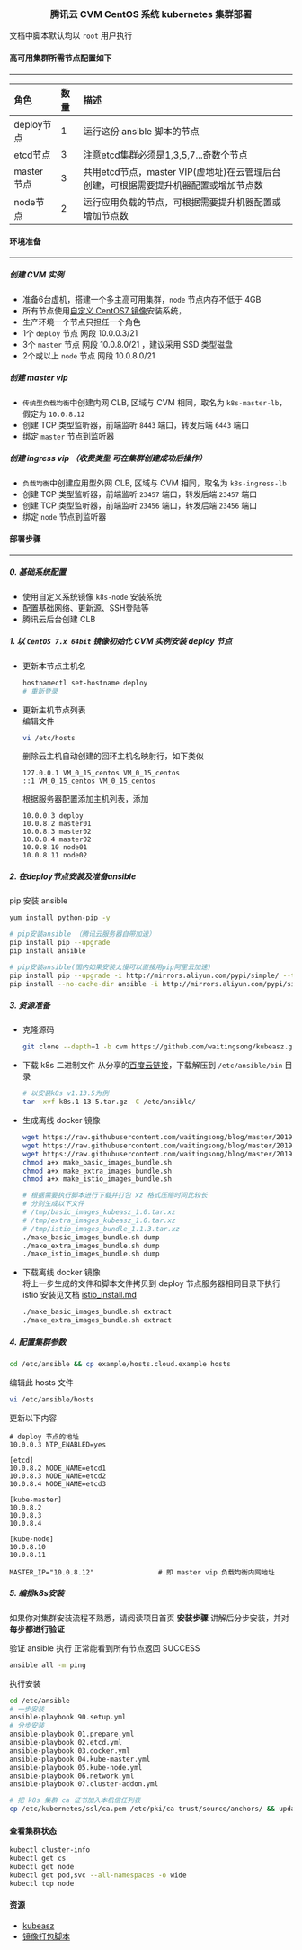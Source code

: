 ### <center>腾讯云 CVM CentOS 系统 kubernetes 集群部署</center>

文档中脚本默认均以 `root` 用户执行

#### 高可用集群所需节点配置如下
---- 

|角色|数量|描述|
|:-|:-|:-|
|deploy节点|1|运行这份 ansible 脚本的节点|
|etcd节点|3|注意etcd集群必须是1,3,5,7...奇数个节点|
|master节点|3|共用etcd节点，master VIP(虚地址)在云管理后台创建，可根据需要提升机器配置或增加节点数|
|node节点|2|运行应用负载的节点，可根据需要提升机器配置或增加节点数|


#### 环境准备
---- 

##### 创建 CVM 实例
- 准备6台虚机，搭建一个多主高可用集群，`node` 节点内存不低于 4GB
- 所有节点使用[自定义 CentOS7 镜像](CentOS7-initialize-cvm-boilerplate.md)安装系统，
- 生产环境一个节点只担任一个角色
- 1个 `deploy` 节点 网段 10.0.0.3/21
- 3个 `master` 节点 网段 10.0.8.0/21 ，建议采用 SSD 类型磁盘
- 2个或以上 `node` 节点 网段 10.0.8.0/21

##### 创建 master vip
- `传统型负载均衡`中创建内网 CLB, 区域与 CVM 相同，取名为 `k8s-master-lb`，假定为 `10.0.8.12`
- 创建 TCP 类型监听器，前端监听 `8443` 端口，转发后端 `6443` 端口
- 绑定 `master` 节点到监听器

##### 创建 ingress vip （收费类型 可在集群创建成功后操作）
- `负载均衡`中创建应用型外网 CLB, 区域与 CVM 相同，取名为 `k8s-ingress-lb`
- 创建 TCP 类型监听器，前端监听 `23457` 端口，转发后端 `23457` 端口
- 创建 TCP 类型监听器，前端监听 `23456` 端口，转发后端 `23456` 端口
- 绑定 `node` 节点到监听器


#### 部署步骤
---- 


##### 0. 基础系统配置

+ 使用自定义系统镜像 `k8s-node` 安装系统
+ 配置基础网络、更新源、SSH登陆等
+ 腾讯云后台创建 CLB


##### 1. 以 `CentOS 7.x 64bit` 镜像初始化 CVM 实例安装 deploy 节点

- 更新本节点主机名
  ```bash
  hostnamectl set-hostname deploy
  # 重新登录
  ```

- 更新主机节点列表  
  编辑文件
  ```bash
  vi /etc/hosts
  ```

  删除云主机自动创建的回环主机名映射行，如下类似
  ```
  127.0.0.1 VM_0_15_centos VM_0_15_centos
  ::1 VM_0_15_centos VM_0_15_centos
  ```

  根据服务器配置添加主机列表，添加
  ```
  10.0.0.3 deploy
  10.0.8.2 master01
  10.0.8.3 master02
  10.0.8.4 master02
  10.0.8.10 node01
  10.0.8.11 node02
  ```


##### 2. 在deploy节点安装及准备ansible

pip 安装 ansible
``` bash
yum install python-pip -y

# pip安装ansible （腾讯云服务器自带加速）
pip install pip --upgrade
pip install ansible

# pip安装ansible(国内如果安装太慢可以直接用pip阿里云加速)
pip install pip --upgrade -i http://mirrors.aliyun.com/pypi/simple/ --trusted-host mirrors.aliyun.com
pip install --no-cache-dir ansible -i http://mirrors.aliyun.com/pypi/simple/ --trusted-host mirrors.aliyun.com
```


##### 3. 资源准备

- 克隆源码
  ```bash
  git clone --depth=1 -b cvm https://github.com/waitingsong/kubeasz.git /etc/ansible
  ```

- 下载 k8s 二进制文件
从分享的[百度云链接](https://pan.baidu.com/s/1c4RFaA)，下载解压到 `/etc/ansible/bin` 目录
  ```bash
  # 以安装k8s v1.13.5为例
  tar -xvf k8s.1-13-5.tar.gz -C /etc/ansible/
  ```

- 生成离线 docker 镜像  
  ```bash
  wget https://raw.githubusercontent.com/waitingsong/blog/master/201904/assets/make_basic_images_bundle.sh
  wget https://raw.githubusercontent.com/waitingsong/blog/master/201904/assets/make_extra_images_bundle.sh
  wget https://raw.githubusercontent.com/waitingsong/blog/master/201904/assets/make_istio_images_bundle.sh
  chmod a+x make_basic_images_bundle.sh
  chmod a+x make_extra_images_bundle.sh
  chmod a+x make_istio_images_bundle.sh

  # 根据需要执行脚本进行下载并打包 xz 格式压缩时间比较长
  # 分别生成以下文件
  # /tmp/basic_images_kubeasz_1.0.tar.xz
  # /tmp/extra_images_kubeasz_1.0.tar.xz
  # /tmp/istio_images_bundle_1.1.3.tar.xz
  ./make_basic_images_bundle.sh dump
  ./make_extra_images_bundle.sh dump
  ./make_istio_images_bundle.sh dump
  ```

- 下载离线 docker 镜像  
将上一步生成的文件和脚本文件拷贝到 deploy 节点服务器相同目录下执行  
istio 安装见文档 [istio_install.md](./istio_install.md)
  ```bash
  ./make_basic_images_bundle.sh extract
  ./make_extra_images_bundle.sh extract
  ```

##### 4. 配置集群参数
```bash
cd /etc/ansible && cp example/hosts.cloud.example hosts
``` 

编辑此 hosts 文件
```bash
vi /etc/ansible/hosts
```

更新以下内容
```
# deploy 节点的地址
10.0.0.3 NTP_ENABLED=yes

[etcd]
10.0.8.2 NODE_NAME=etcd1
10.0.8.3 NODE_NAME=etcd2
10.0.8.4 NODE_NAME=etcd3

[kube-master]
10.0.8.2
10.0.8.3
10.0.8.4

[kube-node]
10.0.8.10
10.0.8.11

MASTER_IP="10.0.8.12"                # 即 master vip 负载均衡内网地址
```


##### 5. 编排k8s安装

如果你对集群安装流程不熟悉，请阅读项目首页 **安装步骤** 讲解后分步安装，并对 **每步都进行验证**  

验证 ansible 执行 正常能看到所有节点返回 SUCCESS
```bash
ansible all -m ping
``` 

执行安装
```bash
cd /etc/ansible
# 一步安装
ansible-playbook 90.setup.yml
# 分步安装
ansible-playbook 01.prepare.yml
ansible-playbook 02.etcd.yml
ansible-playbook 03.docker.yml
ansible-playbook 04.kube-master.yml
ansible-playbook 05.kube-node.yml
ansible-playbook 06.network.yml
ansible-playbook 07.cluster-addon.yml

# 把 k8s 集群 ca 证书加入本机信任列表
cp /etc/kubernetes/ssl/ca.pem /etc/pki/ca-trust/source/anchors/ && update-ca-trust
```

#### 查看集群状态
```bash
kubectl cluster-info
kubectl get cs
kubectl get node
kubectl get pod,svc --all-namespaces -o wide
kubectl top node
```


#### 资源
- [kubeasz](https://github.com/gjmzj/kubeasz)
- [镜像打包脚本](https://github.com/waitingsong/blog/tree/master/201904/assets)
